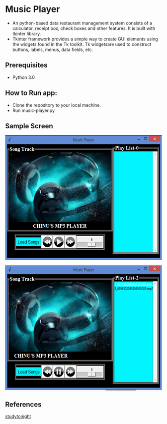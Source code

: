 # Music Player
* An python-based data  restaurant management system consists of a calculator, receipt box, check boxes and other features. It is built with tkinter library.
* Tkinter framework provides a simple way to create GUI elements using the widgets found in the Tk toolkit. Tk widgetsare used to construct buttons, labels, menus, data fields, etc.

## Prerequisites
* Python 3.0


## How to Run app:
* Clone the repository to your local machine.
* Run music-player.py

## Sample Screen
<p align="center">
  <img width="600" height="400" src="https://github.com/Subathra19/music-player/blob/main/images/sample_screen.PNG">
</p>

<p align="center">
  <img width="600" height="400" src="https://github.com/Subathra19/music-player/blob/main/images/sample_screen_1.PNG">
</p>
    
## References
[studytonight](https://www.studytonight.com/tkinter/music-player-application-using-tkinter)
